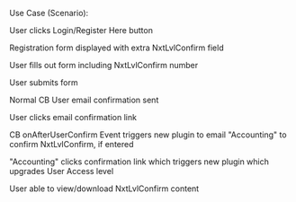 Use Case (Scenario):

User clicks Login/Register Here button

Registration form displayed with extra NxtLvlConfirm field

User fills out form including NxtLvlConfirm number

User submits form

Normal CB User email confirmation sent

User clicks email confirmation link

CB onAfterUserConfirm Event triggers new plugin to email "Accounting" to confirm NxtLvlConfirm, if entered

"Accounting" clicks confirmation link which triggers new plugin which upgrades User Access level

User able to view/download NxtLvlConfirm content